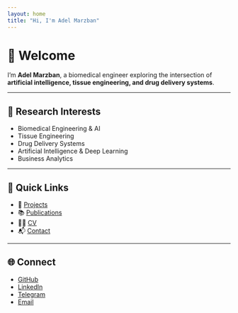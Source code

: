 ```yaml
---
layout: home
title: "Hi, I'm Adel Marzban"
---
```


# 👋 Welcome

I’m **Adel Marzban**, a biomedical engineer exploring the intersection of **artificial intelligence, tissue engineering, and drug delivery systems**.  


---

## 🔬 Research Interests
- Biomedical Engineering & AI  
- Tissue Engineering  
- Drug Delivery Systems  
- Artificial Intelligence & Deep Learning  
- Business Analytics  

---

## 📌 Quick Links
- 📄 [Projects](/projects/)  
- 📚 [Publications](/publications/)  
- 🧑‍🎓 [CV](/cv/)  
- 📬 [Contact](/contact/)  

---

## 🌐 Connect
- [GitHub](https://github.com/adelmarzban)  
- [LinkedIn](https://www.linkedin.com/in/adelmarzban)  
- [Telegram](https://t.me/adelmarzban)  
- [Email](mailto:AdelMarzban@gmail.com)  
